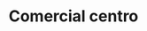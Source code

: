 ---
title: "Comercial centro"
url: /puerto-la-cruz/comercial-centro-calle-democracia/
shop: comodidad
---